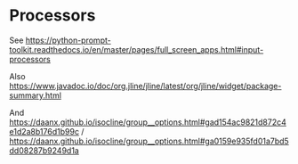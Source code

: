 # Processors

See <https://python-prompt-toolkit.readthedocs.io/en/master/pages/full_screen_apps.html#input-processors>

Also <https://www.javadoc.io/doc/org.jline/jline/latest/org/jline/widget/package-summary.html>

And <https://daanx.github.io/isocline/group__options.html#gad154ac9821d872c4e1d2a8b176d1b99c> / <https://daanx.github.io/isocline/group__options.html#ga0159e935fd01a7bd5dd08287b9249d1a>